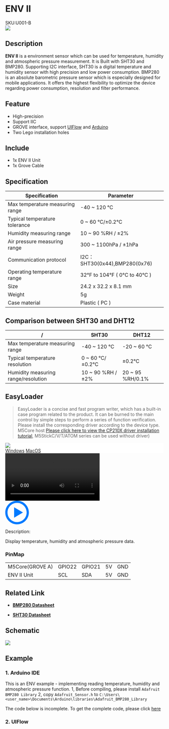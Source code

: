 # ENV II

<div class="badge badge-pill badge-primary product_sku_tag">SKU:U001-B</div>

<div class="product_pic"><img src="assets/img/product_pics/unit/envII/envII_01.webp"></div>

## Description

**ENV II** is a environment sensor which can be used for temperature, humidity and atmospheric pressure measurement. It is Built with SHT30 and BMP280.
Supporting I2C interface, SHT30 is a digital temperature and humidity sensor with high precision and low power consumption. BMP280 is an absolute barometric pressure sensor which is especially designed for mobile applications. It offers the highest flexibility to optimize the device regarding power consumption, resolution and filter performance.


## Feature

-  High-precision
-  Support IIC
-  GROVE interface, support [UIFlow](http://flow.m5stack.com) and [Arduino](http://www.arduino.cc)
-  Two Lego installation holes


## Include

- 1x ENV II Unit
- 1x Grove Cable

## Specification


<table class="table-1">
    <thead>
    <tr>
        <th>Specification</th>
        <th>Parameter</th>
    </tr>
    </thead>
    <tbody>
        <tr>
            <td>Max temperature measuring range</td>
            <td>-40 ~ 120 ℃</td>
        </tr>
        <tr>
            <td>Typical temperature tolerance</td>
            <td>0 ~ 60 ℃/±0.2℃</td>
        </tr>
        <tr>
            <td>Humidity measuring range</td>
            <td>10 ~ 90 %RH / ±2%</td>
        </tr>
        <tr>
            <td>Air pressure measuring range</td>
            <td>300 ~ 1100hPa / ±1hPa</td>
        </tr>
        <tr>
            <td>Communication protocol</td>
            <td>I2C：SHT30(0x44),BMP280(0x76)</td>
        </tr>
        <tr>
            <td>Operating temperature range</td>
            <td>32°F to 104°F ( 0°C to 40°C )</td>
        </tr>
        <tr>
            <td>Size</td>
            <td>24.2 x 32.2 x 8.1 mm</td>
        </tr>
        <tr>
            <td>Weight</td>
            <td>5g</td>
        </tr>
        <tr>
            <td>Case material</td>
            <td>Plastic ( PC )</td>
        </tr>
     </tbody>
</table>


## Comparison between SHT30 and DHT12

<table class="table-1">
    <thead>
    <tr>
        <th>/</th>
        <th>SHT30</th>
        <th>DHT12</th>
    </tr>
    </thead>
    <tbody>
        <tr>
            <td>Max temperature measuring range</td>
            <td>-40 ~ 120 ℃</td>
            <td>-20 ~ 60 ℃</td>
        </tr>
        <tr>
            <td>Typical temperature resolution</td>
            <td>0 ~ 60 ℃/±0.2℃</td>
            <td>±0.2℃</td>
        </tr>
        <tr>
            <td>Humidity measuring range/resolution</td>
            <td>10 ~ 90 %RH / ±2%</td>
            <td>20 ~ 95 %RH/0.1%</td>
        </tr>
     </tbody>
</table>

<!--
<table>
   <tr style="font-weight:bold">
      <td>Specification</td>
      <td>Parameter</td>
   </tr>
   <tr>
      <td>Max temperature measuring range</td>
      <td>-40 ~ 120 ℃ </td>
   </tr>
   <tr>
      <td>Typical temperature tolerance</td>
      <td>0 ~ 60 ℃/±0.2℃</td>
   </tr>
   <tr>
      <td>Humidity measuring range</td>
      <td>10 ~ 90 %RH / ±2%</td>
   </tr>
   <tr>
      <td>Air pressure measuring range</td>
      <td>300 ~ 1100hPa / ±1hPa</td>
   </tr>
   <tr>
      <td>Communication protocol</td>
      <td>I2C：SHT30(0x44),BMP280(0x76)</td>
   </tr>
   </tr>
   <tr>
      <td>Operating temperature range</td>
      <td>32°F to 104°F ( 0°C to 40°C )</td>
   </tr>
   <tr>
      <td>Size</td>
      <td>24.2 x 32.2 x 8.1 mm</td>
   </tr>
   <tr>
      <td>Weight</td>
      <td>5g</td>
   </tr>
   <tr>
      <td>Case material</td>
      <td>Plastic ( PC )</td>
   </tr>
</table>  -->

## EasyLoader

>EasyLoader is a concise and fast program writer, which has a built-in case program related to the product. It can be burned to the main control by simple steps to perform a series of function verification. Please install the corresponding driver according to the device type. M5Core host [Please click here to view the CP210X driver installation tutorial](en/arduino/arduino_development), M5StickC/V/T/ATOM series can be used without driver)

<div class="easyloader-box">
    <div style="background-color:white;">
        <div><img src="https://m5stack.oss-cn-shenzhen.aliyuncs.com/image/easyloader_intro.webp"></div>
        <div class="easyloader-btn">
            <a href="https://m5stack.oss-cn-shenzhen.aliyuncs.com/EasyLoader/Windows/UNIT/For%20M5Core/EasyLoader_ENV2_UNIT_With_M5Core.exe">Windows</a>
            <a href="https://m5stack.oss-cn-shenzhen.aliyuncs.com/EasyLoader/MacOS/UNIT/EasyLoader_ENV2_UNIT_With_M5Core.dmg">MacOS</a>
            <!-- <a>Linux</a>
            <a>MacOS</a> -->
        </div>
    </div>
    <div>
        <video id="example_video" controls>
            <source src="https://m5stack.oss-cn-shenzhen.aliyuncs.com/video/Product_example_video/Unit/ENVII.MP4" type="video/mp4">
        </video>
        <div class="easyloader-mask">
        <a>
            <svg id="play-btn" t="1583228776634" class="icon" viewBox="0 0 1024 1024" version="1.1" xmlns="http://www.w3.org/2000/svg" p-id="4152" width="75" height="75"><path d="M512 0C229.216 0 0 229.216 0 512s229.216 512 512 512 512-229.216 512-512S794.784 0 512 0z m0 928C282.24 928 96 741.76 96 512S282.24 96 512 96s416 186.24 416 416-186.24 416-416 416zM384 288l384 224-384 224z" p-id="4153" fill="#007aff"></path></svg></a>
            <p>Description:</p>
            <p>Display temperature, humidity and atmospheric pressure data.</p>
        </div>
    </div>
</div>

### PinMap

<table>
 <tr><td>M5Core(GROVE A)</td><td>GPIO22</td><td>GPIO21</td><td>5V</td><td>GND</td></tr>
 <tr><td>ENV II Unit</td><td>SCL</td><td>SDA</td><td>5V</td><td>GND</td></tr>
</table>

## Related Link

  - **[BMP280 Datasheet](https://m5stack.oss-cn-shenzhen.aliyuncs.com/resource/docs/datasheet/hat/BMP280-DS001-11_en.pdf)**

  - **[SHT30 Datasheet](https://m5stack.oss-cn-shenzhen.aliyuncs.com/resource/docs/datasheet/hat/DHT12_en.pdf)**

## Schematic

<img src="assets/img/product_pics/unit/envII_sch.webp">

## Example

### 1. Arduino IDE

This is an ENV example - implementing reading temperature, humidity and atmospheric pressure function.
1, Before compiling, please install `Adafruit BMP280 Library`
2, copy `Adafruit_Sensor.h` to `C:\Users\<user_name>\Documents\Arduino\libraries\Adafruit_BMP280_Library`

The code below is incomplete. To get the complete code, please click [here](https://github.com/m5stack/M5-ProductExampleCodes/tree/master/Unit/ENVII/Arduino)

### 2. UIFlow
<!--
If you want the complete code, please click [here](https://github.com/m5stack/M5-ProductExampleCodes/tree/master/Unit/ENV/UIFlow)

<img src="assets/img/product_pics/unit/unit_example/ENV/example_unit_env_05.webp" width="60%">

-->

<script>

   var purchase_link = 'https://m5stack.com/collections/m5-unit/products/mini-env-sensor-unit';

   anchor_search(purchase_link);
   scrollFunc();

</script>